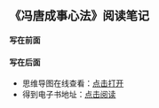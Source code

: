 ## 《冯唐成事心法》阅读笔记

#### 写在前面


#### 写在后面
- 思维导图在线查看：[点击打开](/attachment/34.《冯唐成事心法》.svg)
- 得到电子书地址：[点击阅读]()